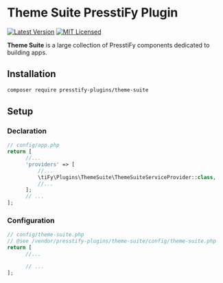 # Theme Suite PresstiFy Plugin

[![Latest Version](https://img.shields.io/badge/release-2.0.9-blue?style=for-the-badge)](https://svn.tigreblanc.fr/presstify-plugins/theme-suite/tags/2.0.9)
[![MIT Licensed](https://img.shields.io/badge/license-MIT-green?style=for-the-badge)](LICENSE.md)

**Theme Suite** is a large collection of PresstiFy components dedicated to building apps.

## Installation

```bash
composer require presstify-plugins/theme-suite
```

## Setup

### Declaration

```php
// config/app.php
return [
      //...
      'providers' => [
          //...
          \tiFy\Plugins\ThemeSuite\ThemeSuiteServiceProvider::class,
          //...
      ];
      // ...
];
```

### Configuration

```php
// config/theme-suite.php
// @see /vendor/presstify-plugins/theme-suite/config/theme-suite.php
return [
      //...

      // ...
];
```

